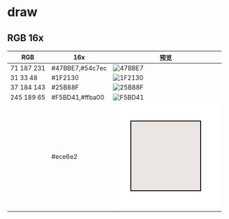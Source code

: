 # draw

## RGB 16x

| RGB        | 16x              | 预览                       |
| ---------- | ---------------- | -------------------------- |
| 71 187 231 | #47BBE7,#54c7ec  | ![47BBE7](draw-47BBE7.png) |
| 31 33 48   | #1F2130          | ![1F2130](draw-1F2130.png) |
| 37 184 143 | #25B88F          | ![25B88F](draw-25B88F.png) |
| 245 189 65 | #F5BD41,#ffba00  | ![F5BD41](draw-F5BD41.png) |
|            | #ece6e2          | ![ece6e2](ece6e2.drawio.svg)|
